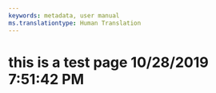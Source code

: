 ```yaml
---
keywords: metadata, user manual
ms.translationtype: Human Translation
---
```

# this is a test page 10/28/2019 7:51:42 PM